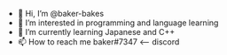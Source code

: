- 👋 Hi, I’m @baker-bakes
- 👀 I’m interested in programming and language learning
- 🌱 I’m currently learning Japanese and C++
- 📫 How to reach me baker#7347 <-- discord

